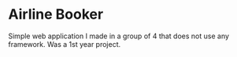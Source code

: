 # Airline Booker

Simple web application I made in a group of 4 that does not use any framework. Was a 1st year project.